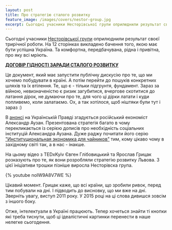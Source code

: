 ```yaml
---
layout: post
title: Про стратегію сталого розвитку
feature_image: /images/covers/nestor-group.jpg
excerpt: Сьогодні учасники Несторівської групи оприлюднили результат своєї трирічної роботи. На 12 сторінках викладено бачення того, якою має бути успішна Україна. Та комфортна, передбачувана, рідна і привітна, про яку всі мріють.
---
```


Сьогодні учасники [Несторівської групи](http://uk.wikipedia.org/wiki/%D0%9D%D0%B5%D1%81%D1%82%D0%BE%D1%80%D1%96%D0%B2%D1%81%D1%8C%D0%BA%D0%B0_%D0%B3%D1%80%D1%83%D0%BF%D0%B0) оприлюднили результат своєї трирічної роботи. На 12 сторінках викладено бачення того, якою має бути успішна Україна. Та комфортна, передбачувана, рідна і привітна, про яку всі мріють.

**[ДОГОВІР ГІДНОСТІ ЗАРАДИ СТАЛОГО РОЗВИТКУ](/files/strategic-vision-nestorgroup-final-pdf.pdf)**

Це документ, який має запустити публічну дискусію про те, що ми хочемо побудувати в країні. А потім перейти до пошуків конкретних шляхів та їх втілення. Те, що є - тільки підгрунтя, фундамент. Зараз за війною, невизначеністю є ризик загубитися, вчергове скотитися до латання дірок, не думаючи про те, для чого ці дірки латати і куди попливемо, коли залатаємо. Ох, а так хотілося, щоб ніштяки були тут і зараз :)

В [анонсі](http://www.pravda.com.ua/articles/2015/02/24/7059596/) на Українській Правді згадується російський економіст Александр Аузан. Презентована стратегія багато в чому перекликається із серією дописів про необхідність соціальних інституцій Александра Аузана. Дуже раджу почитати його серію [ "Институциональная экономика для чайников"](http://esquire.ru/auzan-1) тим, кому цікаво чому в західному світі так, а в нас - інакше.

На цьому відео з TEDxKyiv Євген Глібовицький та Ярослав Грицак розказують про те, як вони розробляли стратегію розвитку Львова. З цієї ініціативи трошки пізніше виросла Несторівска група.

{% youtube noIW9A8V7WE %}

Цікавий момент. Грицак каже, що всі країни, що зробили ривок, перед тим побували на дні. І підводить до висновку, що ми вже на дні. Зверніть увагу, виступ 2011 року. У 2015 році на ці слова дивишся зовсім з іншого боку.

Отже, інтелектуали в Україні працюють. Тепер хочеться знайти ті кнопки які треба тиснути, щоб ці ідеалістичні картинки перенести в наше нелегке сьогодення.
